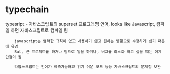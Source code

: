 # typechain

typesript - 자바스크립트의 superset
        프로그래밍 언어, looks like Javascript, 컴파일 하면 자바스크립트로 컴파일 됨
        
        javascript는 엄격한 규칙이 없고 사용하기 쉽고 원하는 방향으로 수정하기 쉽기 때문에 유명
        But, 큰 프로젝트를 하거나 팀으로 일을 하거나, 버그를 최소화 하고 싶을 때는 이게 단점이 됨
        
        타입스크립트는 언어가 예측가능하고 읽기 쉬운 코드 등등 자바스크립트의 문제점 보완
